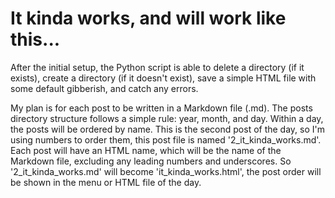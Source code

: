 # It kinda works, and will work like this...

After the initial setup, the Python script is able to delete a directory (if it exists), create a directory (if it doesn't exist), save a simple HTML file with some default gibberish, and catch any errors.

My plan is for each post to be written in a Markdown file (.md). The posts directory structure follows a simple rule: year, month, and day. Within a day, the posts will be ordered by name. This is the second post of the day, so I'm using numbers to order them, this post file is named '2_it_kinda_works.md'. Each post will have an HTML name, which will be the name of the Markdown file, excluding any leading numbers and underscores. So '2_it_kinda_works.md' will become 'it_kinda_works.html', the post order will be shown in the menu or HTML file of the day.